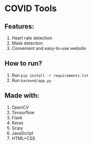 # COVID Tools

## Features:
1. Heart rate detection
2. Mask detection
3. Convenient and easy-to-use website

## How to run?
1. Run `pip install -r requirements.txt`
2. Run `backend/app.py`

## Made with:
1. OpenCV
2. Tensorflow
3. Flask
4. Keras
5. Scipy
6. JavaScript
7. HTML+CSS
